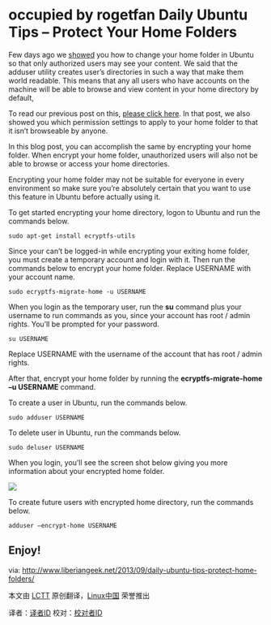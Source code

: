 occupied by rogetfan Daily Ubuntu Tips – Protect Your Home Folders
================================================================================
Few days ago we [showed][1] you how to change your home folder in Ubuntu so that only authorized users may see your content. We said that the adduser utility creates user’s directories in such a way that make them world readable. This means that any all users who have accounts on the machine will be able to browse and view content in your home directory by default,

To read our previous post on this, [please click here][2]. In that post, we also showed you which permission settings to apply to your home folder to that it isn’t browseable by anyone.

In this blog post, you can accomplish the same by encrypting your home folder. When encrypt your home folder, unauthorized users will also not be able to browse or access your home directories.

Encrypting your home folder may not be suitable for everyone in every environment so make sure you’re absolutely certain that you want to use this feature in Ubuntu before actually using it.

To get started encrypting your home directory, logon to Ubuntu and run the commands below.

    sudo apt-get install ecryptfs-utils

Since your can’t be logged-in while encrypting your exiting home folder, you must create a temporary account and login with it. Then run the commands below to encrypt your home folder. Replace USERNAME with your account name.

    sudo ecryptfs-migrate-home -u USERNAME

When you login as the temporary user, run the **su** command plus your username to run commands as you, since your account has root / admin rights. You’ll be prompted for your password.

    su USERNAME

Replace USERNAME with the username of the account that has root / admin rights.

After that, encrypt your home folder by running the **ecryptfs-migrate-home –u USERNAME** command.

To create a user in Ubuntu, run the commands below.

    sudo adduser USERNAME

To delete user in Ubuntu, run the commands below.

    sudo deluser USERNAME

When you login, you’ll see the screen shot below giving you more information about your encrypted home folder.

![](http://www.liberiangeek.net/wp-content/uploads/2013/09/encrypthomedirectory.png)

To create future users with encrypted home directory, run the commands below.

    adduser –encrypt-home USERNAME

Enjoy!
--------------------------------------------------------------------------------

via: http://www.liberiangeek.net/2013/09/daily-ubuntu-tips-protect-home-folders/

本文由 [LCTT](https://github.com/LCTT/TranslateProject) 原创翻译，[Linux中国](http://linux.cn/) 荣誉推出

译者：[译者ID](https://github.com/译者ID) 校对：[校对者ID](https://github.com/校对者ID)

[1]:http://www.liberiangeek.net/2013/09/daily-ubuntu-tipsprevent-users-browsing-folders/
[2]:http://www.liberiangeek.net/2013/09/daily-ubuntu-tipsprevent-users-browsing-folders/

